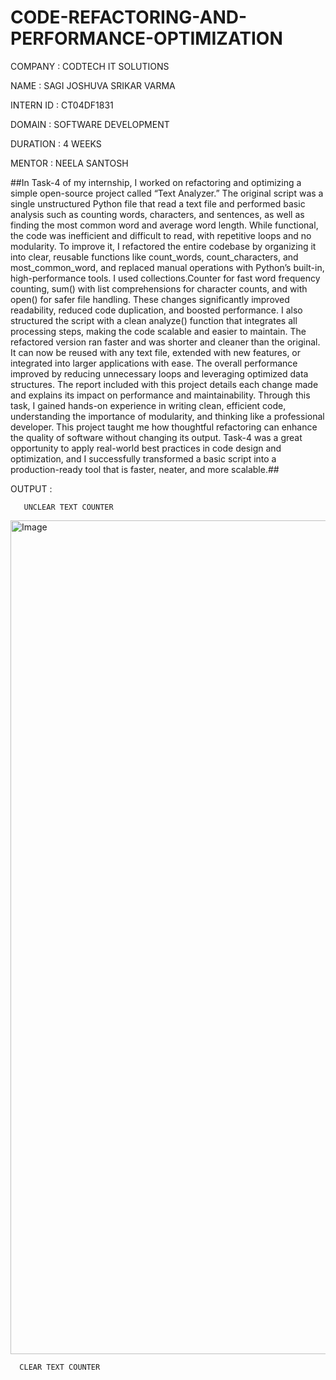 # CODE-REFACTORING-AND-PERFORMANCE-OPTIMIZATION

COMPANY : CODTECH IT SOLUTIONS

NAME : SAGI JOSHUVA SRIKAR VARMA

INTERN ID : CT04DF1831

DOMAIN : SOFTWARE DEVELOPMENT

DURATION : 4 WEEKS

MENTOR : NEELA SANTOSH

##In Task-4 of my internship, I worked on refactoring and optimizing a simple open-source project called “Text Analyzer.” The original script was a single unstructured Python file that read a text file and performed basic analysis such as counting words, characters, and sentences, as well as finding the most common word and average word length. While functional, the code was inefficient and difficult to read, with repetitive loops and no modularity.
To improve it, I refactored the entire codebase by organizing it into clear, reusable functions like count_words, count_characters, and most_common_word, and replaced manual operations with Python’s built-in, high-performance tools. I used collections.Counter for fast word frequency counting, sum() with list comprehensions for character counts, and with open() for safer file handling. These changes significantly improved readability, reduced code duplication, and boosted performance.
I also structured the script with a clean analyze() function that integrates all processing steps, making the code scalable and easier to maintain. The refactored version ran faster and was shorter and cleaner than the original. It can now be reused with any text file, extended with new features, or integrated into larger applications with ease. The overall performance improved by reducing unnecessary loops and leveraging optimized data structures.
The report included with this project details each change made and explains its impact on performance and maintainability. Through this task, I gained hands-on experience in writing clean, efficient code, understanding the importance of modularity, and thinking like a professional developer. This project taught me how thoughtful refactoring can enhance the quality of software without changing its output. Task-4 was a great opportunity to apply real-world best practices in code design and optimization, and I successfully transformed a basic script into a production-ready tool that is faster, neater, and more scalable.##

OUTPUT :

       UNCLEAR TEXT COUNTER

<img width="1334" alt="Image" src="https://github.com/user-attachments/assets/8a537b28-84a5-4f3a-8719-8424e0a093e6" />

      CLEAR TEXT COUNTER

